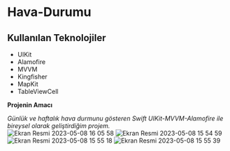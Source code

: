 # Hava-Durumu

## Kullanılan Teknolojiler<br/>
* UIKit <br/>
* Alamofire <br/>
* MVVM <br/> 
* Kingfisher  <br/>
* MapKit <br/>
* TableViewCell  <br/>


**Projenin Amacı** <br/>

*Günlük ve haftalık hava durmunu gösteren Swift UIKit-MVVM-Alamofire ile bireysel olarak geliştirdiğim projem.*<br/>
![Ekran Resmi 2023-05-08 16 05 58](https://user-images.githubusercontent.com/43310723/236831905-207862ec-4b22-4ea8-8036-6787ef3d11de.png)
![Ekran Resmi 2023-05-08 15 54 59](https://user-images.githubusercontent.com/43310723/236831897-0f54e5fd-90f4-4df5-8787-ff2451a09a93.png)
![Ekran Resmi 2023-05-08 15 55 18](https://user-images.githubusercontent.com/43310723/236831902-88d18c7b-83db-42ed-a3ce-e71626d82c52.png)
![Ekran Resmi 2023-05-08 15 55 39](https://user-images.githubusercontent.com/43310723/236831904-f1bb4d72-107c-46d9-9373-9c1c4a87ca2f.png)
